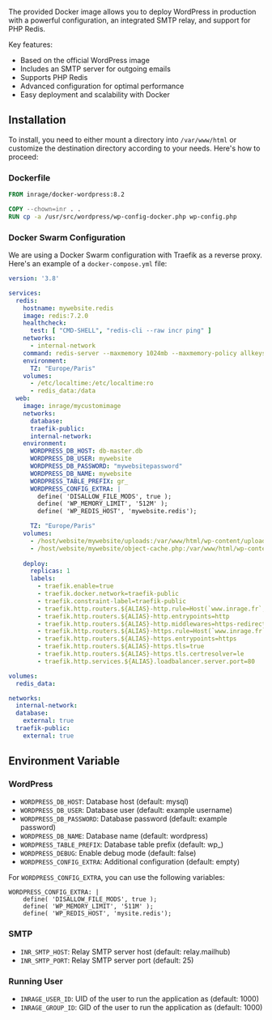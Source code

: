 The provided Docker image allows you to deploy WordPress in production with a powerful configuration, an integrated SMTP relay, and support for PHP Redis.

Key features:

- Based on the official WordPress image
- Includes an SMTP server for outgoing emails
- Supports PHP Redis
- Advanced configuration for optimal performance
- Easy deployment and scalability with Docker

## Installation

To install, you need to either mount a directory into `/var/www/html` or customize the destination directory according to your needs. Here's how to proceed:

### Dockerfile

```Dockerfile
FROM inrage/docker-wordpress:8.2

COPY --chown=inr . .
RUN cp -a /usr/src/wordpress/wp-config-docker.php wp-config.php
```

### Docker Swarm Configuration

We are using a Docker Swarm configuration with Traefik as a reverse proxy. Here's an example of a `docker-compose.yml` file:

```yaml
version: '3.8'

services:
  redis:
    hostname: mywebsite.redis
    image: redis:7.2.0
    healthcheck:
      test: [ "CMD-SHELL", "redis-cli --raw incr ping" ]
    networks:
      - internal-network
    command: redis-server --maxmemory 1024mb --maxmemory-policy allkeys-lru --appendonly yes
    environment:
      TZ: "Europe/Paris"
    volumes:
      - /etc/localtime:/etc/localtime:ro
      - redis_data:/data
  web:
    image: inrage/mycustomimage
    networks:
      database:
      traefik-public:
      internal-network:
    environment:
      WORDPRESS_DB_HOST: db-master.db
      WORDPRESS_DB_USER: mywebsite
      WORDPRESS_DB_PASSWORD: "mywebsitepassword"
      WORDPRESS_DB_NAME: mywebsite
      WORDPRESS_TABLE_PREFIX: gr_
      WORDPRESS_CONFIG_EXTRA: |
        define( 'DISALLOW_FILE_MODS', true );	
        define( 'WP_MEMORY_LIMIT', '512M' );
        define( 'WP_REDIS_HOST', 'mywebsite.redis');

      TZ: "Europe/Paris"
    volumes:
      - /host/website/mywebsite/uploads:/var/www/html/wp-content/uploads
      - /host/website/mywebsite/object-cache.php:/var/www/html/wp-content/object-cache.php
      
    deploy:
      replicas: 1
      labels:
        - traefik.enable=true
        - traefik.docker.network=traefik-public
        - traefik.constraint-label=traefik-public
        - traefik.http.routers.${ALIAS}-http.rule=Host(`www.inrage.fr`, `inrage.fr`)
        - traefik.http.routers.${ALIAS}-http.entrypoints=http
        - traefik.http.routers.${ALIAS}-http.middlewares=https-redirect
        - traefik.http.routers.${ALIAS}-https.rule=Host(`www.inrage.fr`, `inrage.fr`)
        - traefik.http.routers.${ALIAS}-https.entrypoints=https
        - traefik.http.routers.${ALIAS}-https.tls=true
        - traefik.http.routers.${ALIAS}-https.tls.certresolver=le
        - traefik.http.services.${ALIAS}.loadbalancer.server.port=80

volumes:
  redis_data:

networks:
  internal-network:
  database:
    external: true
  traefik-public:
    external: true
```

## Environment Variable

### WordPress

- `WORDPRESS_DB_HOST`: Database host (default: mysql)
- `WORDPRESS_DB_USER`: Database user (default: example username)
- `WORDPRESS_DB_PASSWORD`: Database password (default: example password)
- `WORDPRESS_DB_NAME`: Database name (default: wordpress)
- `WORDPRESS_TABLE_PREFIX`: Database table prefix (default: wp_)
- `WORDPRESS_DEBUG`: Enable debug mode (default: false)
- `WORDPRESS_CONFIG_EXTRA`: Additional configuration (default: empty)

For `WORDPRESS_CONFIG_EXTRA`, you can use the following variables:

```apacheconf
WORDPRESS_CONFIG_EXTRA: |
    define( 'DISALLOW_FILE_MODS', true );	
    define( 'WP_MEMORY_LIMIT', '511M' );
    define( 'WP_REDIS_HOST', 'mysite.redis');
```

### SMTP
- `INR_SMTP_HOST`: Relay SMTP server host (default: relay.mailhub)
- `INR_SMTP_PORT`: Relay SMTP server port (default: 25)

### Running User
- `INRAGE_USER_ID`: UID of the user to run the application as (default: 1000)
- `INRAGE_GROUP_ID`: GID of the user to run the application as (default: 1000)
